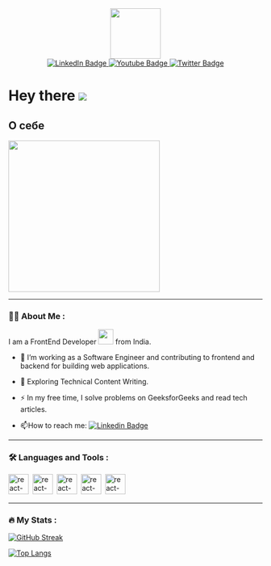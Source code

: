 
<div id="header" align="center">
    <img    src="https://media.tenor.com/tr7iLNCkE7EAAAAi/code.gif" width="100"/>
</div>

<div id="badges" align="center">
    <a href="https://www.linkedin.com/">
        <img src="https://img.shields.io/badge/LinkedIn-blue?style=for-the-badge&logo=linkedin&logoColor=white" alt="LinkedIn Badge"/>
    </a>
    <a href="https://www.youtube.com/">
        <img src="https://img.shields.io/badge/YouTube-red?style=for-the-badge&logo=youtube&logoColor=white" alt="Youtube Badge"/>
    </a>
    <a href="https://x.com/i/flow/login">
        <img src="https://img.shields.io/badge/Twitter-blue?style=for-the-badge&logo=twitter&logoColor=white" alt="Twitter Badge"/>
    </a>
</div>
<h1>
    Hey there
    <img src="https://komarev.com/ghpvc/?username=Murrat1986&style=flat-square&color=blue">
</h1>

<h2>
О себе
</h2>
<img src="https://img.freepik.com/premium-photo/i-am-web-developer-programmer-developer-engineer-programming-software-app-design-cartoon-modern-illustrator_76964-148054.jpg?w=600" height="300">

---
###  :man_technologist: About Me :
I am a FrontEnd Developer <img src="https://media.giphy.com/media/WUlplcMpOCEmTGBtBW/giphy.gif" width="30"> from India.

- :telescope: I’m working as a Software Engineer and contributing to frontend and backend for building web applications.

- :seedling: Exploring Technical Content Writing.

- :zap: In my free time, I solve problems on GeeksforGeeks and read tech articles.

- :mailbox:How to reach me: [![Linkedin Badge](https://img.shields.io/badge/-murrat-blue?style=flat&logo=Linkedin&logoColor=white)](your-linkedin-url)

---


### :hammer_and_wrench: Languages and Tools :
<div>
<img src="/images/html5-plain-wordmark.svg" width="40" alt="react-icon" title="HTML 5">&nbsp;
<img src="/images/css3-plain-wordmark.svg" width="40" alt="react-icon" title="Material UI">&nbsp;
<img src="/images/javascript-original.svg" width="40" alt="react-icon" title="React">&nbsp;
<img src="/images/gulp-plain.svg" width="40" alt="react-icon" title="Material UI">&nbsp;
<img src="/images/git-original-wordmark.svg" width="40" alt="react-icon" title="Material UI">&nbsp;
</div>

---

### :fire: My Stats :

[![GitHub Streak](http://github-readme-streak-stats.herokuapp.com?user=Murrat1986&theme=dark&background=000000)](https://git.io/streak-stats)

[![Top Langs](https://github-readme-stats.vercel.app/api/top-langs/?username=Murrat1986)](https://github.com/anuraghazra/github-readme-stats)
